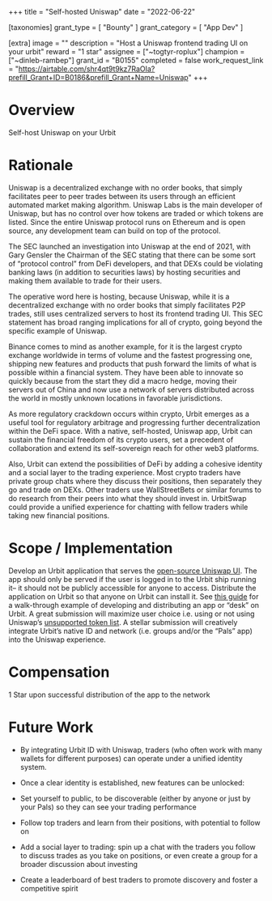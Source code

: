 +++
title = "Self-hosted Uniswap"
date = "2022-06-22"

[taxonomies]
grant_type = [ "Bounty" ]
grant_category = [ "App Dev" ]

[extra]
image = ""
description = "Host a Uniswap frontend trading UI on your urbit"
reward = "1 star"
assignee = ["~togtyr-roplux"]
champion = ["~dinleb-rambep"]
grant_id = "B0155"
completed = false
work_request_link = "https://airtable.com/shr4qt9t9kz7RaOIa?prefill_Grant+ID=B0186&prefill_Grant+Name=Uniswap"
+++

# Overview

Self-host Uniswap on your Urbit 

# Rationale 

Uniswap is a decentralized exchange with no order books, that simply facilitates peer to peer trades between its users through an efficient automated market making algorithm. Uniswap Labs is the main developer of Uniswap, but has no control over how tokens are traded or which tokens are listed. Since the entire Uniswap protocol runs on Ethereum and is open source, any development team can build on top of the protocol. 

The SEC launched an investigation into Uniswap at the end of 2021, with Gary Gensler the Chairman of the SEC stating that there can be some sort of “protocol control” from DeFi developers, and that DEXs could be violating banking laws (in addition to securities laws) by hosting securities and making them available to trade for their users. 

The operative word here is hosting, because Uniswap, while it is a decentralized exchange with no order books that simply facilitates P2P trades, still uses centralized servers to host its frontend trading UI. This SEC statement has broad ranging implications for all of crypto, going beyond the specific example of Uniswap. 

Binance comes to mind as another example, for it is the largest crypto exchange worldwide in terms of volume and the fastest progressing one, shipping new features and products that push forward the limits of what is possible within a financial system. They have been able to innovate so quickly because from the start they did a macro hedge, moving their servers out of China and now use a network of servers distributed across the world in mostly unknown locations in favorable jurisdictions. 

As more regulatory crackdown occurs within crypto, Urbit emerges as a useful tool for regulatory arbitrage and progressing further decentralization within the DeFi space. With a native, self-hosted, Uniswap app, Urbit can sustain the financial freedom of its crypto users, set a precedent of collaboration and extend its self-sovereign reach for other web3 platforms.  

Also, Urbit can extend the possibilities of DeFi by adding a cohesive identity and a social layer to the trading experience. Most crypto traders have private group chats where they discuss their positions, then separately they go and trade on DEXs. Other traders use WallStreetBets or similar forums to do research from their peers into what they should invest in. UrbitSwap could provide a unified experience for chatting with fellow traders while taking new financial positions. 

# Scope / Implementation 

Develop an Urbit application that serves the [open-source Uniswap UI](https://github.com/Uniswap/interface). The app should only be served if the user is logged in to the Urbit ship running it– it should not be publicly accessible for anyone to access. Distribute the application on Urbit so that anyone on Urbit can install it. See [this guide](https://urbit.org/docs/userspace/dist/guide) for a walk-through example of developing and distributing an app or “desk” on Urbit. A great submission will maximize user choice i.e. using or not using Uniswap’s [unsupported token list](https://github.com/Uniswap/uniswap-interface/blob/main/src/constants/tokenLists/unsupported.tokenlist.json). A stellar submission will creatively integrate Urbit’s native ID and network (i.e. groups and/or the “Pals” app) into the Uniswap experience.

# Compensation

1 Star upon successful distribution of the app to the network

# Future Work

- By integrating Urbit ID with Uniswap, traders (who often work with many wallets for different purposes) can operate under a unified identity system. 

- Once a clear identity is established, new features can be unlocked:

- Set yourself to public, to be discoverable (either by anyone or just by your Pals) so they can see your trading performance

- Follow top traders and learn from their positions, with potential to follow on 

- Add a social layer to trading: spin up a chat with the traders you follow to discuss trades as you take on positions, or even create a group for a broader discussion about investing

- Create a leaderboard of best traders to promote discovery and foster a competitive spirit 
